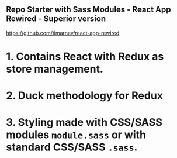 ## Repo Starter with Sass Modules - React App Rewired - Superior version

https://github.com/timarney/react-app-rewired

# 1. Contains React with Redux as store management.
# 2. Duck methodology for Redux
# 3. Styling made with CSS/SASS modules `module.sass` or with standard CSS/SASS `.sass`.